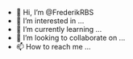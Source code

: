 - 👋 Hi, I’m @FrederikRBS
- 👀 I’m interested in ...
- 🌱 I’m currently learning ...
- 💞️ I’m looking to collaborate on ...
- 📫 How to reach me ...

<!---
FrederikRBS/FrederikRBS is a ✨ special ✨ repository because its `README.md` (this file) appears on your GitHub profile.
You can click the Preview link to take a look at your changes.
--->
